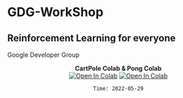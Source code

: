 GDG-WorkShop
===

## Reinforcement Learning for everyone

Google Developer Group

<div align="center">
    <b>CartPole Colab & Pong Colab</b> <div>
    <a href="https://colab.research.google.com/drive/1maextJ58wXnGAiaxm9T-LosJtWGYCxyQ#scrollTo=bKufNyRWshvR"><img src="https://colab.research.google.com/assets/colab-badge.svg" alt="Open In Colab"></a> 
    <a href="https://colab.research.google.com/github/EXJUSTICE/Pong_OpenAI_Keras/blob/master/Pong_Colab.ipynb#scrollTo=MLPFOog_w_A-"><img src="https://colab.research.google.com/assets/colab-badge.svg" alt="Open In Colab"></a>
</div>

```
Time: 2022-05-29
```
